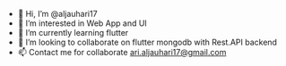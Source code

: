 - 👋 Hi, I’m @aljauhari17
- 👀 I’m interested in Web App and UI
- 🌱 I’m currently learning flutter
- 💞️ I’m looking to collaborate on flutter mongodb with Rest.API backend 
- 📫 Contact me for collaborate ari.aljauhari17@gmail.com

<!---
aljauhari17/aljauhari17 is a ✨ special ✨ repository because its `README.md` (this file) appears on your GitHub profile.
You can click the Preview link to take a look at your changes.
--->
